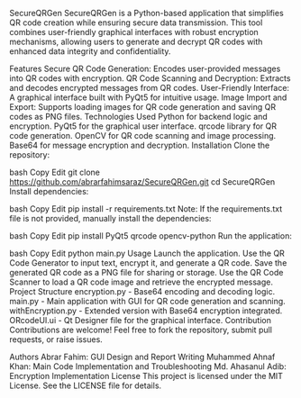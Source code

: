 SecureQRGen
SecureQRGen is a Python-based application that simplifies QR code creation while ensuring secure data transmission. This tool combines user-friendly graphical interfaces with robust encryption mechanisms, allowing users to generate and decrypt QR codes with enhanced data integrity and confidentiality.

Features
Secure QR Code Generation: Encodes user-provided messages into QR codes with encryption.
QR Code Scanning and Decryption: Extracts and decodes encrypted messages from QR codes.
User-Friendly Interface: A graphical interface built with PyQt5 for intuitive usage.
Image Import and Export: Supports loading images for QR code generation and saving QR codes as PNG files.
Technologies Used
Python for backend logic and encryption.
PyQt5 for the graphical user interface.
qrcode library for QR code generation.
OpenCV for QR code scanning and image processing.
Base64 for message encryption and decryption.
Installation
Clone the repository:

bash
Copy
Edit
git clone https://github.com/abrarfahimsaraz/SecureQRGen.git
cd SecureQRGen
Install dependencies:

bash
Copy
Edit
pip install -r requirements.txt
Note: If the requirements.txt file is not provided, manually install the dependencies:

bash
Copy
Edit
pip install PyQt5 qrcode opencv-python
Run the application:

bash
Copy
Edit
python main.py
Usage
Launch the application.
Use the QR Code Generator to input text, encrypt it, and generate a QR code.
Save the generated QR code as a PNG file for sharing or storage.
Use the QR Code Scanner to load a QR code image and retrieve the encrypted message.
Project Structure
encryption.py - Base64 encoding and decoding logic.
main.py - Main application with GUI for QR code generation and scanning.
withEncryption.py - Extended version with Base64 encryption integrated.
ORcodeUI.ui - Qt Designer file for the graphical interface.
Contribution
Contributions are welcome! Feel free to fork the repository, submit pull requests, or raise issues.

Authors
Abrar Fahim: GUI Design and Report Writing
Muhammed Ahnaf Khan: Main Code Implementation and Troubleshooting
Md. Ahasanul Adib: Encryption Implementation
License
This project is licensed under the MIT License. See the LICENSE file for details.

